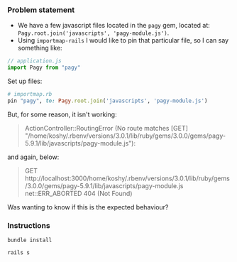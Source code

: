 ### Problem statement

* We have a few javascript files located in the `pagy` gem, located at: `Pagy.root.join('javascripts', 'pagy-module.js')`.
* Using `importmap-rails` I would like to pin that particular file, so I can say something like:

```js
// application.js
import Pagy from "pagy"
```

Set up files:

```ruby
# importmap.rb
pin "pagy", to: Pagy.root.join('javascripts', 'pagy-module.js')
```

But, for some reason, it isn't working:

> ActionController::RoutingError (No route matches [GET] "/home/koshy/.rbenv/versions/3.0.1/lib/ruby/gems/3.0.0/gems/pagy-5.9.1/lib/javascripts/pagy-module.js"):

and again, below:

> GET http://localhost:3000/home/koshy/.rbenv/versions/3.0.1/lib/ruby/gems/3.0.0/gems/pagy-5.9.1/lib/javascripts/pagy-module.js net::ERR_ABORTED 404 (Not Found)

Was wanting to know if this is the expected behaviour?


### Instructions

`bundle install`

`rails s`







